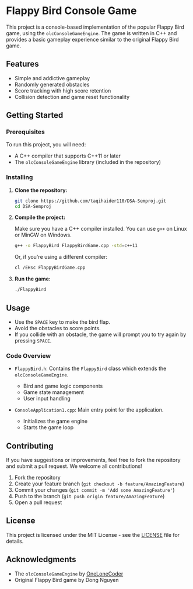 # Flappy Bird Console Game

This project is a console-based implementation of the popular Flappy Bird game, using the `olcConsoleGameEngine`. The game is written in C++ and provides a basic gameplay experience similar to the original Flappy Bird game.

## Features

- Simple and addictive gameplay
- Randomly generated obstacles
- Score tracking with high score retention
- Collision detection and game reset functionality

## Getting Started

### Prerequisites

To run this project, you will need:
- A C++ compiler that supports C++11 or later
- The `olcConsoleGameEngine` library (included in the repository)

### Installing

1. **Clone the repository:**

    ```sh
    git clone https://github.com/taqihaider110/DSA-Semproj.git
    cd DSA-Semproj
    ```

2. **Compile the project:**

    Make sure you have a C++ compiler installed. You can use `g++` on Linux or MinGW on Windows.

    ```sh
    g++ -o FlappyBird FlappyBirdGame.cpp -std=c++11
    ```

    Or, if you're using a different compiler:

    ```sh
    cl /EHsc FlappyBirdGame.cpp
    ```

3. **Run the game:**

    ```sh
    ./FlappyBird
    ```

## Usage

- Use the `SPACE` key to make the bird flap.
- Avoid the obstacles to score points.
- If you collide with an obstacle, the game will prompt you to try again by pressing `SPACE`.

### Code Overview

- `FlappyBird.h`: Contains the `FlappyBird` class which extends the `olcConsoleGameEngine`.
  - Bird and game logic components
  - Game state management
  - User input handling

- `ConsoleApplication1.cpp`: Main entry point for the application.
  - Initializes the game engine
  - Starts the game loop

## Contributing

If you have suggestions or improvements, feel free to fork the repository and submit a pull request. We welcome all contributions!

1. Fork the repository
2. Create your feature branch (`git checkout -b feature/AmazingFeature`)
3. Commit your changes (`git commit -m 'Add some AmazingFeature'`)
4. Push to the branch (`git push origin feature/AmazingFeature`)
5. Open a pull request

## License

This project is licensed under the MIT License - see the [LICENSE](LICENSE) file for details.

## Acknowledgments

- The `olcConsoleGameEngine` by [OneLoneCoder](https://github.com/OneLoneCoder)
- Original Flappy Bird game by Dong Nguyen

